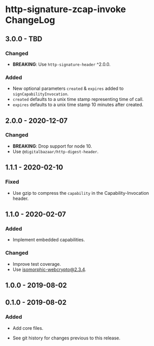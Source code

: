 # http-signature-zcap-invoke ChangeLog

## 3.0.0 - TBD

### Changed
- **BREAKING**: Use `http-signature-header` ^2.0.0.

### Added
- New optional parameters `created` & `expires` added to `signCapabilityInvocation`.
- `created` defaults to a unix time stamp representing time of call.
- `expires` defaults to a unix time stamp 10 minutes after created.
 
## 2.0.0 - 2020-12-07

### Changed
- **BREAKING**: Drop support for node 10.
- Use `@digitalbazaar/http-digest-header`.

## 1.1.1 - 2020-02-10

### Fixed
- Use gzip to compress the `capability` in the Capability-Invocation header.

## 1.1.0 - 2020-02-07

### Added
- Implement embedded capabilities.

### Changed
- Improve test coverage.
- Use isomorphic-webcrypto@2.3.4.

## 1.0.0 - 2019-08-02

## 0.1.0 - 2019-08-02

### Added
- Add core files.

- See git history for changes previous to this release.
